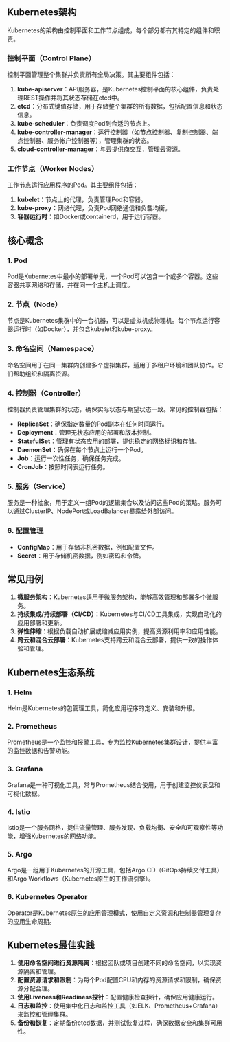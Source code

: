 ## Kubernetes架构

Kubernetes的架构由控制平面和工作节点组成，每个部分都有其特定的组件和职责。

### 控制平面（Control Plane）

控制平面管理整个集群并负责所有全局决策。其主要组件包括：

1. **kube-apiserver**：API服务器，是Kubernetes控制平面的核心组件，负责处理REST操作并将其状态存储在etcd中。
2. **etcd**：分布式键值存储，用于存储整个集群的所有数据，包括配置信息和状态信息。
3. **kube-scheduler**：负责调度Pod到合适的节点上。
4. **kube-controller-manager**：运行控制器（如节点控制器、复制控制器、端点控制器、服务帐户控制器等），管理集群的状态。
5. **cloud-controller-manager**：与云提供商交互，管理云资源。

### 工作节点（Worker Nodes）

工作节点运行应用程序的Pod。其主要组件包括：

1. **kubelet**：节点上的代理，负责管理Pod和容器。
2. **kube-proxy**：网络代理，负责Pod网络通信和负载均衡。
3. **容器运行时**：如Docker或containerd，用于运行容器。

## 核心概念

### 1. Pod

Pod是Kubernetes中最小的部署单元，一个Pod可以包含一个或多个容器。这些容器共享网络和存储，并在同一个主机上调度。

### 2. 节点（Node）

节点是Kubernetes集群中的一台机器，可以是虚拟机或物理机。每个节点运行容器运行时（如Docker），并包含kubelet和kube-proxy。

### 3. 命名空间（Namespace）

命名空间用于在同一集群内创建多个虚拟集群，适用于多租户环境和团队协作。它们帮助组织和隔离资源。

### 4. 控制器（Controller）

控制器负责管理集群的状态，确保实际状态与期望状态一致。常见的控制器包括：

- **ReplicaSet**：确保指定数量的Pod副本在任何时间运行。
- **Deployment**：管理无状态应用的部署和版本控制。
- **StatefulSet**：管理有状态应用的部署，提供稳定的网络标识和存储。
- **DaemonSet**：确保在每个节点上运行一个Pod。
- **Job**：运行一次性任务，确保任务完成。
- **CronJob**：按照时间表运行任务。

### 5. 服务（Service）

服务是一种抽象，用于定义一组Pod的逻辑集合以及访问这些Pod的策略。服务可以通过ClusterIP、NodePort或LoadBalancer暴露给外部访问。

### 6. 配置管理

- **ConfigMap**：用于存储非机密数据，例如配置文件。
- **Secret**：用于存储机密数据，例如密码和令牌。

## 常见用例

1. **微服务架构**：Kubernetes适用于微服务架构，能够高效管理和部署多个微服务。
2. **持续集成/持续部署（CI/CD）**：Kubernetes与CI/CD工具集成，实现自动化的应用部署和更新。
3. **弹性伸缩**：根据负载自动扩展或缩减应用实例，提高资源利用率和应用性能。
4. **跨云和混合云部署**：Kubernetes支持跨云和混合云部署，提供一致的操作体验和管理。

## Kubernetes生态系统

### 1. Helm

Helm是Kubernetes的包管理工具，简化应用程序的定义、安装和升级。

### 2. Prometheus

Prometheus是一个监控和报警工具，专为监控Kubernetes集群设计，提供丰富的监控数据和告警功能。

### 3. Grafana

Grafana是一种可视化工具，常与Prometheus结合使用，用于创建监控仪表盘和可视化数据。

### 4. Istio

Istio是一个服务网格，提供流量管理、服务发现、负载均衡、安全和可观察性等功能，增强Kubernetes的网络功能。

### 5. Argo

Argo是一组用于Kubernetes的开源工具，包括Argo CD（GitOps持续交付工具）和Argo Workflows（Kubernetes原生的工作流引擎）。

### 6. Kubernetes Operator

Operator是Kubernetes原生的应用管理模式，使用自定义资源和控制器管理复杂的应用生命周期。

## Kubernetes最佳实践

1. **使用命名空间进行资源隔离**：根据团队或项目创建不同的命名空间，以实现资源隔离和管理。
2. **配置资源请求和限制**：为每个Pod配置CPU和内存的资源请求和限制，确保资源分配合理。
3. **使用Liveness和Readiness探针**：配置健康检查探针，确保应用健康运行。
4. **日志和监控**：使用集中化日志和监控工具（如ELK、Prometheus+Grafana）来监控和管理集群。
5. **备份和恢复**：定期备份etcd数据，并测试恢复过程，确保数据安全和集群可用性。